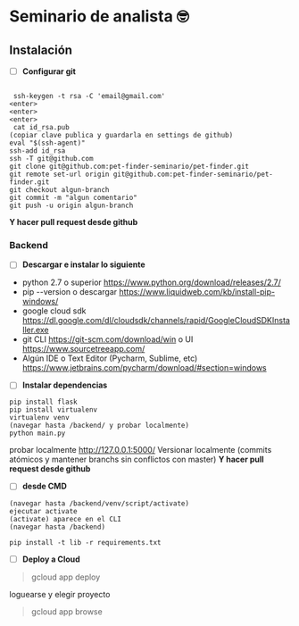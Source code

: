 # Seminario de analista 🤓


## Instalación


- [ ] **Configurar git**

```cd ~/.ssh

 ssh-keygen -t rsa -C 'email@gmail.com'
<enter>
<enter>
<enter>
 cat id_rsa.pub
(copiar clave publica y guardarla en settings de github)
eval "$(ssh-agent)"
ssh-add id_rsa
ssh -T git@github.com
git clone git@github.com:pet-finder-seminario/pet-finder.git
git remote set-url origin git@github.com:pet-finder-seminario/pet-finder.git
git checkout algun-branch
git commit -m "algun comentario"
git push -u origin algun-branch
```
   **Y hacer pull request desde github**
   

### Backend

- [ ] **Descargar e instalar lo siguiente**
* python 2.7 o superior https://www.python.org/download/releases/2.7/
* pip --version o descargar https://www.liquidweb.com/kb/install-pip-windows/
* google cloud sdk https://dl.google.com/dl/cloudsdk/channels/rapid/GoogleCloudSDKInstaller.exe
* git CLI https://git-scm.com/download/win o UI https://www.sourcetreeapp.com/
* Algún IDE o Text Editor (Pycharm, Sublime, etc) https://www.jetbrains.com/pycharm/download/#section=windows


- [ ] **Instalar dependencias**
```
pip install flask
pip install virtualenv
virtualenv venv
(navegar hasta /backend/ y probar localmente)
python main.py
```
probar localmente http://127.0.0.1:5000/
Versionar localmente 
(commits atómicos y mantener branchs sin conflictos con master)
**Y hacer pull request desde github**

- [ ] **desde CMD**
```
(navegar hasta /backend/venv/script/activate)
ejecutar activate
(activate) aparece en el CLI
(navegar hasta /backend)

pip install -t lib -r requirements.txt
```



- [ ] **Deploy a Cloud**

 >   gcloud app deploy

loguearse y elegir proyecto

 >   gcloud app browse
